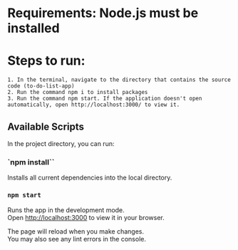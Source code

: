 # Requirements: Node.js must be installed

# Steps to run: 
	1. In the terminal, navigate to the directory that contains the source code (to-do-list-app)
	2. Run the command npm i to install packages
	3. Run the command npm start. If the application doesn't open automatically, open http://localhost:3000/ to view it.

## Available Scripts

In the project directory, you can run:

### `npm install`` 

Installs all current dependencies into the local directory.

### `npm start`

Runs the app in the development mode.\
Open [http://localhost:3000](http://localhost:3000) to view it in your browser.

The page will reload when you make changes.\
You may also see any lint errors in the console.
